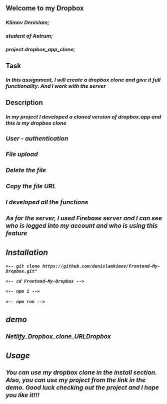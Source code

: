## Welcome to my Dropbox
<h3><b><i>Klimov Denislam;</h3></b></i>
<h3><b><i>student of Astrum;</h3></b></i>
<h3><b><i>project dropbox_app_clone;</h3></b></i>

## Task
<h3><i>In this assignment, I will create a dropbox clone and give it full functionality.
And I work with the server</h3></i>

## Description
<h3><i>In my project I developed a cloned version of dropbox.app and this is my dropbox clone
<h3><b><i>User - authentication</h3></b></i>
<h3><b><i>File upload</h3></b></i>
<h3><b><i>Delete the file</h3></b></i>
<h3><b><i>Copy the file URL</h3></b></i>
<h3><b><i>I developed all the functions</h3></b></i>
<h3><i>As for the server, I used Firebase server
and I can see who is logged into my account and who is using this feature</h3></i>

## Installation
```
<-- git clone https://github.com/denislamkimov/Frontend-My-Dropbox.git"
```
```
<-- cd Frontend-My-Dropbox -->
```

```
<-- npm i -->
```
```
<-- npm run -->
```


## demo
<h3><i> Netlify_Dropbox_clone_URL<a href="https://dropbox-klimov.netlify.app/">Dropbox</a></i></h3>



## Usage
 <h3><i>You can use my dropbox clone in the Install section.
Also, you can use my project from the link in the demo.
Good luck checking out the project and I hope you like it!!!</h3></i>
